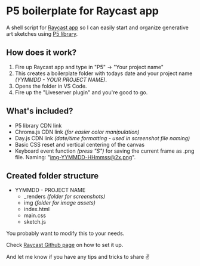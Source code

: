 # P5 boilerplate for Raycast app
A shell script for [Raycast app](https://raycast.com/) so I can easily start and organize generative art sketches using [P5 library](https://p5js.org/).

## How does it work?
1. Fire up Raycast app and type in "P5" → "Your project name"
2. This creates a boilerplate folder with todays date and your project name _(YYMMDD - YOUR PROJECT NAME)_.
3. Opens the folder in VS Code.
4. Fire up the "Liveserver plugin" and you're good to go.

## What's included?
* P5 library CDN link
* Chroma.js CDN link _(for easier color manipulation)_
* Day.js CDN link _(date/time formatting - used in screenshot file naming)_
* Basic CSS reset and vertical centering of the canvas
* Keyboard event function _(press "S")_ for saving the current frame as .png file. Naming: "img-YYMMDD-HHmmss@2x.png".

## Created folder structure
* YYMMDD - PROJECT NAME
  + \_renders _(folder for screenshots)_
  + img _(folder for image assets)_
  + index.html
  + main.css
  + sketch.js
    
You probably want to modify this to your needs.

Check [Raycast Github page](https://github.com/raycast/script-commands#install-script-commands-from-this-repository) on how to set it up.

And let me know if you have any tips and tricks to share ✌️
